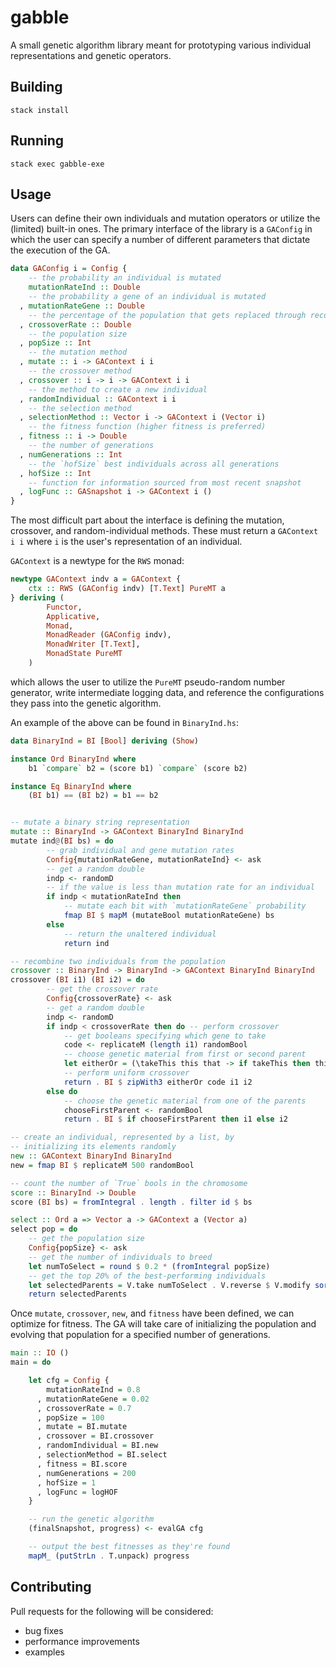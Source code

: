 # gabble

A small genetic algorithm library meant for prototyping various individual representations and genetic operators.


## Building
`stack install`

## Running
`stack exec gabble-exe`

## Usage

Users can define their own individuals and mutation operators or utilize the (limited) built-in ones. The primary interface of the library is a `GAConfig` in which the user can specify a number of different parameters that dictate the execution of the GA.

```haskell
data GAConfig i = Config {
    -- the probability an individual is mutated
    mutationRateInd :: Double 
    -- the probability a gene of an individual is mutated
  , mutationRateGene :: Double 
    -- the percentage of the population that gets replaced through recombination
  , crossoverRate :: Double 
    -- the population size
  , popSize :: Int 
    -- the mutation method
  , mutate :: i -> GAContext i i 
    -- the crossover method
  , crossover :: i -> i -> GAContext i i 
    -- the method to create a new individual
  , randomIndividual :: GAContext i i  
    -- the selection method
  , selectionMethod :: Vector i -> GAContext i (Vector i) 
    -- the fitness function (higher fitness is preferred)
  , fitness :: i -> Double 
    -- the number of generations
  , numGenerations :: Int 
    -- the `hofSize` best individuals across all generations
  , hofSize :: Int 
    -- function for information sourced from most recent snapshot
  , logFunc :: GASnapshot i -> GAContext i () 
}
```

The most difficult part about the interface is defining the mutation, crossover, and random-individual methods. These must return a `GAContext i i` where `i` is the user's representation of an individual.

`GAContext` is a newtype for the `RWS` monad:

```haskell
newtype GAContext indv a = GAContext {
    ctx :: RWS (GAConfig indv) [T.Text] PureMT a
} deriving (
        Functor, 
        Applicative, 
        Monad, 
        MonadReader (GAConfig indv), 
        MonadWriter [T.Text],
        MonadState PureMT
    )
```

which allows the user to utilize the `PureMT` pseudo-random number generator, write intermediate logging data, and reference the configurations they pass into the genetic algorithm.

An example of the above can be found in `BinaryInd.hs`:

```haskell
data BinaryInd = BI [Bool] deriving (Show)

instance Ord BinaryInd where
    b1 `compare` b2 = (score b1) `compare` (score b2)

instance Eq BinaryInd where
    (BI b1) == (BI b2) = b1 == b2


-- mutate a binary string representation
mutate :: BinaryInd -> GAContext BinaryInd BinaryInd
mutate ind@(BI bs) = do
        -- grab individual and gene mutation rates
        Config{mutationRateGene, mutationRateInd} <- ask
        -- get a random double
        indp <- randomD
        -- if the value is less than mutation rate for an individual
        if indp < mutationRateInd then
            -- mutate each bit with `mutationRateGene` probability
            fmap BI $ mapM (mutateBool mutationRateGene) bs
        else
            -- return the unaltered individual
            return ind

-- recombine two individuals from the population
crossover :: BinaryInd -> BinaryInd -> GAContext BinaryInd BinaryInd
crossover (BI i1) (BI i2) = do
        -- get the crossover rate
        Config{crossoverRate} <- ask
        -- get a random double
        indp <- randomD
        if indp < crossoverRate then do -- perform crossover
            -- get booleans specifying which gene to take
            code <- replicateM (length i1) randomBool
            -- choose genetic material from first or second parent
            let eitherOr = (\takeThis this that -> if takeThis then this else that)
            -- perform uniform crossover
            return . BI $ zipWith3 eitherOr code i1 i2
        else do
            -- choose the genetic material from one of the parents
            chooseFirstParent <- randomBool
            return . BI $ if chooseFirstParent then i1 else i2

-- create an individual, represented by a list, by
-- initializing its elements randomly
new :: GAContext BinaryInd BinaryInd
new = fmap BI $ replicateM 500 randomBool

-- count the number of `True` bools in the chromosome
score :: BinaryInd -> Double
score (BI bs) = fromIntegral . length . filter id $ bs

select :: Ord a => Vector a -> GAContext a (Vector a)
select pop = do
    -- get the population size
    Config{popSize} <- ask
    -- get the number of individuals to breed
    let numToSelect = round $ 0.2 * (fromIntegral popSize)
    -- get the top 20% of the best-performing individuals
    let selectedParents = V.take numToSelect . V.reverse $ V.modify sort pop
    return selectedParents
```

Once `mutate`, `crossover`, `new`, and `fitness` have been defined, we can optimize for fitness. The GA will take care of initializing the population and evolving that population for a specified number of generations.

```haskell
main :: IO ()
main = do

    let cfg = Config {
        mutationRateInd = 0.8
      , mutationRateGene = 0.02
      , crossoverRate = 0.7
      , popSize = 100
      , mutate = BI.mutate
      , crossover = BI.crossover
      , randomIndividual = BI.new
      , selectionMethod = BI.select
      , fitness = BI.score
      , numGenerations = 200
      , hofSize = 1
      , logFunc = logHOF
    }

    -- run the genetic algorithm
    (finalSnapshot, progress) <- evalGA cfg

    -- output the best fitnesses as they're found
    mapM_ (putStrLn . T.unpack) progress
```

## Contributing

Pull requests for the following will be considered:

- bug fixes
- performance improvements
- examples